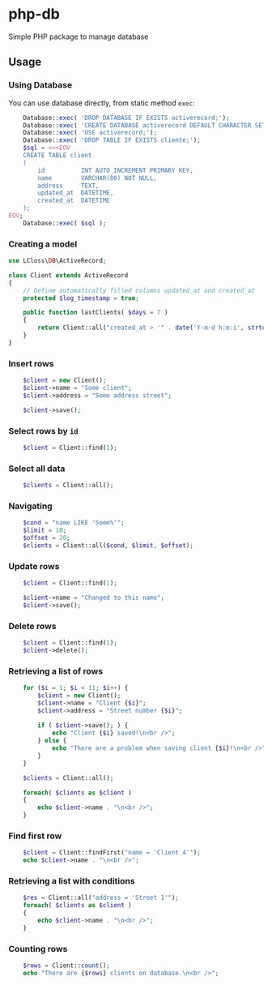 # php-db
Simple PHP package to manage database

## Usage

### Using Database

You can use database directly, from static method `exec`:

```php
    Database::exec( 'DROP DATABASE IF EXISTS activerecord;');
    Database::exec( 'CREATE DATABASE activerecord DEFAULT CHARACTER SET utf8 DEFAULT COLLATE utf8_general_ci;');
    Database::exec( 'USE activerecord;');
    Database::exec( 'DROP TABLE IF EXISTS cliente;');
    $sql = <<<EOV
    CREATE TABLE client 
    (
        id          INT AUTO_INCREMENT PRIMARY KEY,
        name        VARCHAR(80) NOT NULL,
        address     TEXT,
        updated_at  DATETIME,
        created_at  DATETIME
    );
EOV;
    Database::exec( $sql );
```

### Creating a model

```php
use LCloss\DB\ActiveRecord;

class Client extends ActiveRecord
{
    // Define automatically filled columns updated_at and created_at
    protected $log_timestamp = true;

    public function lastClients( $days = 7 )
    {
        return Client::all("created_at > '" . date('Y-m-d h:m:i', strtotime("-{$days} days") ));
    }
}
```
### Insert rows

```php
    $client = new Client();
    $client->name = "Some client";
    $client->address = "Some address street";

    $client->save();
```

### Select rows by `id`

```php
    $client = Client::find(1);
```

### Select all data

```php
    $clients = Client::all();
```

### Navigating

```php
    $cond = "name LIKE 'Some%'";
    $limit = 10;
    $offset = 20;
    $clients = Client::all($cond, $limit, $offset);
```

### Update rows

```php
    $client = Client::find(1);

    $client->name = "Changed to this name";
    $client->save();
```

### Delete rows

```php
    $client = Client::find(1);
    $client->delete();
```

### Retrieving a list of rows

```php
    for ($i = 1; $i < 11; $i++) {
        $client = new Client();
        $client->name = "Client {$i}";
        $client->address = "Street number {$i}";
        
        if ( $client->save(); ) {
            echo "Client {$i} saved!\n<br />";
        } else {
            echo "There are a problem when saving client {$i}!\n<br />";
        }
    }

    $clients = Client::all();

    foreach( $clients as $client )
    {
        echo $client->name . "\n<br />";
    }
```

### Find first row

```php
    $client = Client::findFirst("name = 'Client 4'");
    echo $client->name . "\n<br />";
```

### Retrieving a list with conditions

```php
    $res = Client::all("address = 'Street 1'");
    foreach( $clients as $client )
    {
        echo $client->name . "\n<br />";
    }
```

### Counting rows

```php
    $rows = Client::count();
    echo "There are {$rows} clients on database.\n<br />";
```